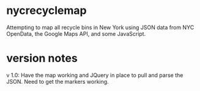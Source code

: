 nycrecyclemap
=============

Attempting to map all recycle bins in New York using JSON data from NYC OpenData, the Google Maps API,
and some JavaScript.

version notes
=============

v 1.0: Have the map working and JQuery in place to pull and parse the JSON. Need to get the markers
working.



